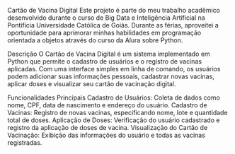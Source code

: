Cartão de Vacina Digital
Este projeto é parte do meu trabalho acadêmico desenvolvido durante o curso de Big Data e Inteligência Artificial na Pontifícia Universidade Católica de Goiás. Durante as férias, aproveitei a oportunidade para aprimorar minhas habilidades em programação orientada a objetos através do curso da Alura sobre Python.

Descrição
O Cartão de Vacina Digital é um sistema implementado em Python que permite o cadastro de usuários e o registro de vacinas aplicadas. Com uma interface simples em linha de comando, os usuários podem adicionar suas informações pessoais, cadastrar novas vacinas, aplicar doses e visualizar seu cartão de vacinação digital.

Funcionalidades Principais
Cadastro de Usuários: Coleta de dados como nome, CPF, data de nascimento e endereço do usuário.
Cadastro de Vacinas: Registro de novas vacinas, especificando nome, lote e quantidade total de doses.
Aplicação de Doses: Verificação do usuário cadastrado e registro da aplicação de doses de vacina.
Visualização do Cartão de Vacinação: Exibição das informações do usuário e todas as vacinas registradas.
